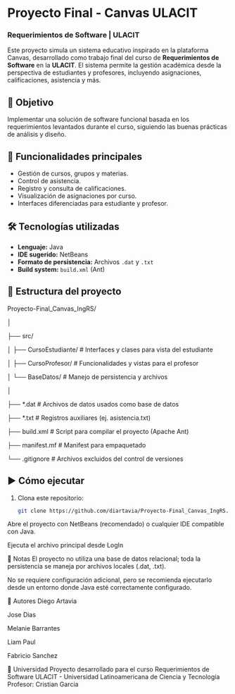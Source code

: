 # Proyecto Final - Canvas ULACIT  
### Requerimientos de Software | ULACIT

Este proyecto simula un sistema educativo inspirado en la plataforma Canvas, desarrollado como trabajo final del curso de **Requerimientos de Software** en la **ULACIT**. El sistema permite la gestión académica desde la perspectiva de estudiantes y profesores, incluyendo asignaciones, calificaciones, asistencia y más.

## 🎯 Objetivo

Implementar una solución de software funcional basada en los requerimientos levantados durante el curso, siguiendo las buenas prácticas de análisis y diseño.

## 🧩 Funcionalidades principales

- Gestión de cursos, grupos y materias.
- Control de asistencia.
- Registro y consulta de calificaciones.
- Visualización de asignaciones por curso.
- Interfaces diferenciadas para estudiante y profesor.

## 🛠️ Tecnologías utilizadas

- **Lenguaje:** Java
- **IDE sugerido:** NetBeans
- **Formato de persistencia:** Archivos `.dat` y `.txt`
- **Build system:** `build.xml` (Ant)

## 📂 Estructura del proyecto

Proyecto-Final_Canvas_IngRS/

│

├── src/

│ ├── CursoEstudiante/ # Interfaces y clases para vista del estudiante

│ ├── CursoProfesor/ # Funcionalidades y vistas para el profesor

│ └── BaseDatos/ # Manejo de persistencia y archivos

│

├── *.dat # Archivos de datos usados como base de datos

├── *.txt # Registros auxiliares (ej. asistencia.txt)

├── build.xml # Script para compilar el proyecto (Apache Ant)

├── manifest.mf # Manifest para empaquetado

└── .gitignore # Archivos excluidos del control de versiones


## ▶️ Cómo ejecutar

1. Clona este repositorio:
   ```bash
   git clone https://github.com/diartavia/Proyecto-Final_Canvas_IngRS.git

Abre el proyecto con NetBeans (recomendado) o cualquier IDE compatible con Java.

Ejecuta el archivo principal desde LogIn

📌 Notas
El proyecto no utiliza una base de datos relacional; toda la persistencia se maneja por archivos locales (.dat, .txt).

No se requiere configuración adicional, pero se recomienda ejecutarlo desde un entorno donde Java esté correctamente configurado.

👥 Autores
Diego Artavia

Jose Dias

Melanie Barrantes

Liam Paul

Fabricio Sanchez


🏫 Universidad
Proyecto desarrollado para el curso Requerimientos de Software
ULACIT - Universidad Latinoamericana de Ciencia y Tecnología
Profesor: Cristian Garcia
